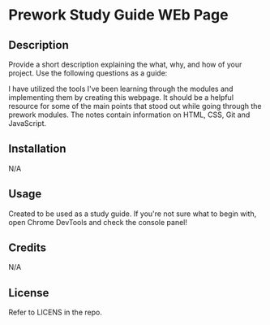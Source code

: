 # Prework Study Guide WEb Page

## Description

Provide a short description explaining the what, why, and how of your project. Use the following questions as a guide:

I have utilized the tools I've been learning through the modules and implementing them by creating this webpage. It should be a helpful resource for some of the main points that stood out while going through the prework modules. The notes contain information on HTML, CSS, Git and JavaScript.

## Installation

N/A

## Usage

Created to be used as a study guide. If you're not sure what to begin with, open Chrome DevTools and check the console panel!



## Credits

N/A

## License

Refer to LICENS in the repo.
